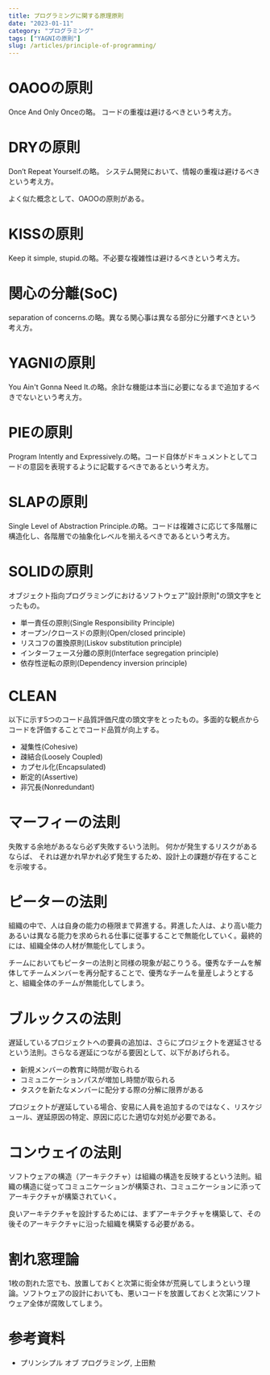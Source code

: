 ```yaml
---
title: プログラミングに関する原理原則
date: "2023-01-11"
category: "プログラミング"
tags: ["YAGNIの原則"]
slug: /articles/principle-of-programming/
---
```



# OAOOの原則
Once And Only Onceの略。 コードの重複は避けるべきという考え方。


# DRYの原則
Don’t Repeat Yourself.の略。 システム開発において、情報の重複は避けるべきという考え方。

よく似た概念として、OAOOの原則がある。


# KISSの原則
Keep it simple, stupid.の略。不必要な複雑性は避けるべきという考え方。


# 関心の分離(SoC)
separation of concerns.の略。異なる関心事は異なる部分に分離すべきという考え方。


# YAGNIの原則
You Ain't Gonna Need It.の略。余計な機能は本当に必要になるまで追加するべきでないという考え方。


# PIEの原則
Program Intently and Expressively.の略。コード自体がドキュメントとしてコードの意図を表現するように記載するべきであるという考え方。


# SLAPの原則
Single Level of Abstraction Principle.の略。コードは複雑さに応じて多階層に構造化し、各階層での抽象化レベルを揃えるべきであるという考え方。


# SOLIDの原則
オブジェクト指向プログラミングにおけるソフトウェア"設計原則"の頭文字をとったもの。

+ 単一責任の原則(Single Responsibility Principle)
+ オープン/クロースドの原則(Open/closed principle)
+ リスコフの置換原則(Liskov substitution principle)
+ インターフェース分離の原則(Interface segregation principle)
+ 依存性逆転の原則(Dependency inversion principle)


# CLEAN
以下に示す5つのコード品質評価尺度の頭文字をとったもの。多面的な観点からコードを評価することでコード品質が向上する。

+ 凝集性(Cohesive)
+ 疎結合(Loosely Coupled)
+ カプセル化(Encapsulated)
+ 断定的(Assertive)
+ 非冗長(Nonredundant)


# マーフィーの法則
失敗する余地があるなら必ず失敗するいう法則。
何かが発生するリスクがあるならば、 それは遅かれ早かれ必ず発生するため、設計上の課題が存在することを示唆する。


# ピーターの法則
組織の中で、人は自身の能力の極限まで昇進する。昇進した人は、より高い能力あるいは異なる能力を求められる仕事に従事することで無能化していく。最終的には、組織全体の人材が無能化してしまう。

チームにおいてもピーターの法則と同様の現象が起こりうる。優秀なチームを解体してチームメンバーを再分配することで、優秀なチームを量産しようとすると、組織全体のチームが無能化してしまう。


# ブルックスの法則
遅延しているプロジェクトへの要員の追加は、さらにプロジェクトを遅延させるという法則。さらなる遅延につながる要因として、以下があげられる。
+ 新規メンバーの教育に時間が取られる
+ コミュニケーションパスが増加し時間が取られる　
+ タスクを新たなメンバーに配分する際の分解に限界がある

プロジェクトが遅延している場合、安易に人員を追加するのではなく、リスケジュール、遅延原因の特定、原因に応じた適切な対処が必要である。


# コンウェイの法則
ソフトウェアの構造（アーキテクチャ）は組織の構造を反映するという法則。組織の構造に従ってコミュニケーションが構築され、コミュニケーションに添ってアーキテクチャが構築されていく。

良いアーキテクチャを設計するためには、まずアーキテクチャを構築して、その後そのアーキテクチャに沿った組織を構築する必要がある。


# 割れ窓理論
1枚の割れた窓でも、放置しておくと次第に街全体が荒廃してしまうという理論。ソフトウェアの設計においても、悪いコードを放置しておくと次第にソフトウェア全体が腐敗してしまう。


# 参考資料
+ プリンシプル オブ プログラミング, 上田勲